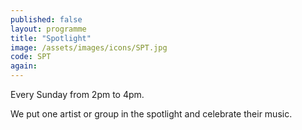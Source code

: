 ```yaml
---
published: false
layout: programme
title: "Spotlight"
image: /assets/images/icons/SPT.jpg
code: SPT
again:
---
```


Every Sunday from 2pm to 4pm.

We put one artist or group in the spotlight and celebrate their music.
